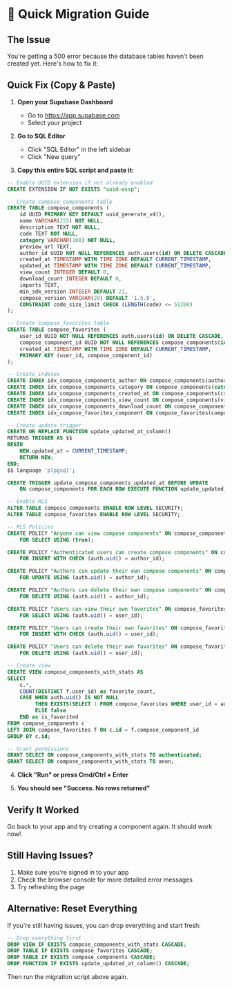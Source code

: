 # 🚀 Quick Migration Guide

## The Issue
You're getting a 500 error because the database tables haven't been created yet. Here's how to fix it:

## Quick Fix (Copy & Paste)

1. **Open your Supabase Dashboard**
   - Go to https://app.supabase.com
   - Select your project

2. **Go to SQL Editor**
   - Click "SQL Editor" in the left sidebar
   - Click "New query"

3. **Copy this entire SQL script and paste it:**

```sql
-- Enable UUID extension if not already enabled
CREATE EXTENSION IF NOT EXISTS "uuid-ossp";

-- Create compose_components table
CREATE TABLE compose_components (
    id UUID PRIMARY KEY DEFAULT uuid_generate_v4(),
    name VARCHAR(255) NOT NULL,
    description TEXT NOT NULL,
    code TEXT NOT NULL,
    category VARCHAR(100) NOT NULL,
    preview_url TEXT,
    author_id UUID NOT NULL REFERENCES auth.users(id) ON DELETE CASCADE,
    created_at TIMESTAMP WITH TIME ZONE DEFAULT CURRENT_TIMESTAMP,
    updated_at TIMESTAMP WITH TIME ZONE DEFAULT CURRENT_TIMESTAMP,
    view_count INTEGER DEFAULT 0,
    download_count INTEGER DEFAULT 0,
    imports TEXT,
    min_sdk_version INTEGER DEFAULT 21,
    compose_version VARCHAR(20) DEFAULT '1.5.0',
    CONSTRAINT code_size_limit CHECK (LENGTH(code) <= 51200)
);

-- Create compose_favorites table
CREATE TABLE compose_favorites (
    user_id UUID NOT NULL REFERENCES auth.users(id) ON DELETE CASCADE,
    compose_component_id UUID NOT NULL REFERENCES compose_components(id) ON DELETE CASCADE,
    created_at TIMESTAMP WITH TIME ZONE DEFAULT CURRENT_TIMESTAMP,
    PRIMARY KEY (user_id, compose_component_id)
);

-- Create indexes
CREATE INDEX idx_compose_components_author ON compose_components(author_id);
CREATE INDEX idx_compose_components_category ON compose_components(category);
CREATE INDEX idx_compose_components_created_at ON compose_components(created_at DESC);
CREATE INDEX idx_compose_components_view_count ON compose_components(view_count DESC);
CREATE INDEX idx_compose_components_download_count ON compose_components(download_count DESC);
CREATE INDEX idx_compose_favorites_component ON compose_favorites(compose_component_id);

-- Create update trigger
CREATE OR REPLACE FUNCTION update_updated_at_column()
RETURNS TRIGGER AS $$
BEGIN
    NEW.updated_at = CURRENT_TIMESTAMP;
    RETURN NEW;
END;
$$ language 'plpgsql';

CREATE TRIGGER update_compose_components_updated_at BEFORE UPDATE
    ON compose_components FOR EACH ROW EXECUTE FUNCTION update_updated_at_column();

-- Enable RLS
ALTER TABLE compose_components ENABLE ROW LEVEL SECURITY;
ALTER TABLE compose_favorites ENABLE ROW LEVEL SECURITY;

-- RLS Policies
CREATE POLICY "Anyone can view compose components" ON compose_components
    FOR SELECT USING (true);

CREATE POLICY "Authenticated users can create compose components" ON compose_components
    FOR INSERT WITH CHECK (auth.uid() = author_id);

CREATE POLICY "Authors can update their own compose components" ON compose_components
    FOR UPDATE USING (auth.uid() = author_id);

CREATE POLICY "Authors can delete their own compose components" ON compose_components
    FOR DELETE USING (auth.uid() = author_id);

CREATE POLICY "Users can view their own favorites" ON compose_favorites
    FOR SELECT USING (auth.uid() = user_id);

CREATE POLICY "Users can create their own favorites" ON compose_favorites
    FOR INSERT WITH CHECK (auth.uid() = user_id);

CREATE POLICY "Users can delete their own favorites" ON compose_favorites
    FOR DELETE USING (auth.uid() = user_id);

-- Create view
CREATE VIEW compose_components_with_stats AS
SELECT 
    c.*,
    COUNT(DISTINCT f.user_id) as favorite_count,
    CASE WHEN auth.uid() IS NOT NULL 
         THEN EXISTS(SELECT 1 FROM compose_favorites WHERE user_id = auth.uid() AND compose_component_id = c.id)
         ELSE false 
    END as is_favorited
FROM compose_components c
LEFT JOIN compose_favorites f ON c.id = f.compose_component_id
GROUP BY c.id;

-- Grant permissions
GRANT SELECT ON compose_components_with_stats TO authenticated;
GRANT SELECT ON compose_components_with_stats TO anon;
```

4. **Click "Run" or press Cmd/Ctrl + Enter**

5. **You should see "Success. No rows returned"**

## Verify It Worked

Go back to your app and try creating a component again. It should work now!

## Still Having Issues?

1. Make sure you're signed in to your app
2. Check the browser console for more detailed error messages
3. Try refreshing the page

## Alternative: Reset Everything

If you're still having issues, you can drop everything and start fresh:

```sql
-- Drop everything first
DROP VIEW IF EXISTS compose_components_with_stats CASCADE;
DROP TABLE IF EXISTS compose_favorites CASCADE;
DROP TABLE IF EXISTS compose_components CASCADE;
DROP FUNCTION IF EXISTS update_updated_at_column() CASCADE;
```

Then run the migration script above again.